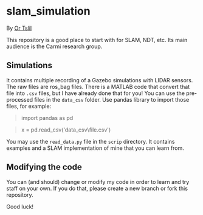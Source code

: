 # slam_simulation
By [Or Tslil](https://github.com/ortslil64)

This repository is a good place to start with for SLAM, NDT, etc.
Its main audience is the Carmi research group.

## Simulations
It contains multiple recording of a Gazebo simulations with LIDAR sensors.
The raw files are ros_bag files. There is a MATLAB code that convert that file into `.csv` files, but I have already done that for you!
You can use the pre-processed files in the `data_csv` folder. Use pandas library to import those files, 
for example:

>import pandas as pd

>x = pd.read_csv('data_csv\file.csv')

You may use the `read_data.py` file in the `scrip` directory. It contains examples and a SLAM implementation of mine that you can learn from.
 ## Modifying the code
 You can (and should) change or modify my code in order to learn and try staff on your own.
 If you do that, please create a new branch or fork this repository.
 
 Good luck!
